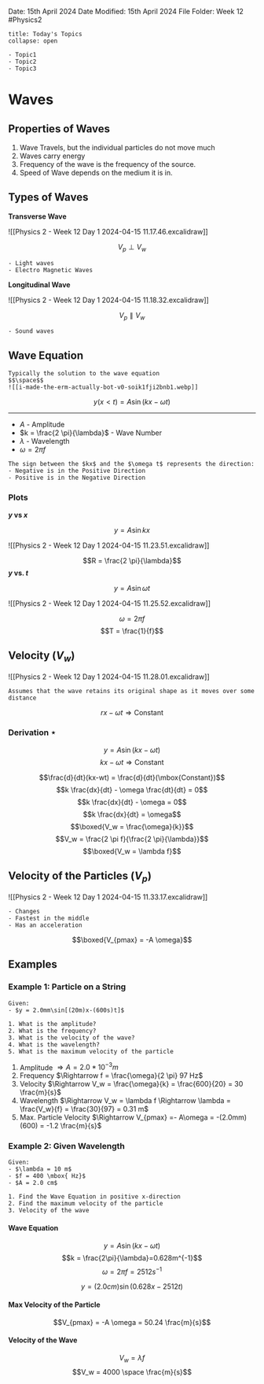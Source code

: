 Date: 15th April 2024
Date Modified: 15th April 2024
File Folder: Week 12
#Physics2

```ad-abstract
title: Today's Topics
collapse: open

- Topic1
- Topic2
- Topic3

```

# Waves

## Properties of Waves

1. Wave Travels, but the individual particles do not move much
2. Waves carry energy
3. Frequency of the wave is the frequency of the source.
4. Speed of Wave depends on the medium it is in.

## Types of Waves

**Transverse Wave**

![[Physics 2 - Week 12 Day 1 2024-04-15 11.17.46.excalidraw]]

$$V_p \perp V_w$$

```ad-example
- Light waves
- Electro Magnetic Waves
```

**Longitudinal Wave**

![[Physics 2 - Week 12 Day 1 2024-04-15 11.18.32.excalidraw]]

$$V_p \parallel V_w$$

```ad-example
- Sound waves
```

## Wave Equation

```ad-note
Typically the solution to the wave equation 
$$\space$$
![[i-made-the-erm-actually-bot-v0-soik1fji2bnb1.webp]]
```

$$y(x<t) = A \sin(kx - \omega t)$$

---
- $A$ - Amplitude
- $k = \frac{2 \pi}{\lambda}$ - Wave Number
- $\lambda$ - Wavelength
- $\omega = 2 \pi f$

```ad-note
The sign between the $kx$ and the $\omega t$ represents the direction:
- Negative is in the Positive Direction
- Positive is in the Negative Direction
```

### Plots

**$y$ vs $x$**

$$y = A \sin kx$$

![[Physics 2 - Week 12 Day 1 2024-04-15 11.23.51.excalidraw]]

$$R = \frac{2 \pi}{\lambda}$$
**$y$ vs. $t$**

$$y = A\sin \omega t$$

![[Physics 2 - Week 12 Day 1 2024-04-15 11.25.52.excalidraw]]

$$\omega = 2 \pi f$$
$$T = \frac{1}{f}$$

## Velocity ($V_w$)

![[Physics 2 - Week 12 Day 1 2024-04-15 11.28.01.excalidraw]]

```ad-warning
Assumes that the wave retains its original shape as it moves over some distance
```

$$rx - \omega t \Rightarrow \mbox{Constant}$$

### Derivation $\star$

$$y = A \sin (kx- \omega t)$$
$$kx-\omega t \Rightarrow \mbox{Constant}$$

$$\frac{d}{dt}(kx-wt) = \frac{d}{dt}(\mbox{Constant})$$
$$k \frac{dx}{dt} - \omega \frac{dt}{dt} = 0$$
$$k \frac{dx}{dt} - \omega = 0$$
$$k \frac{dx}{dt} = \omega$$
$$\boxed{V_w = \frac{\omega}{k}}$$
$$V_w = \frac{2 \pi f}{\frac{2 \pi}{\lambda}}$$
$$\boxed{V_w = \lambda f}$$
## Velocity of the Particles ($V_p$)

![[Physics 2 - Week 12 Day 1 2024-04-15 11.33.17.excalidraw]]

```ad-note
- Changes
- Fastest in the middle
- Has an acceleration
```

$$\boxed{V_{pmax} = -A \omega}$$

## Examples

### Example 1: Particle on a String

```ad-question
Given:
- $y = 2.0mm\sin[(20m)x-(600s)t]$

1. What is the amplitude?
2. What is the frequency?
3. What is the velocity of the wave?
4. What is the wavelength?
5. What is the maximum velocity of the particle
```

1. Amplitude $\Rightarrow A = 2.0*10^{-3} m$
2. Frequency $\Rightarrow f = \frac{\omega}{2 \pi} 97 Hz$
3. Velocity $\Rightarrow V_w = \frac{\omega}{k} = \frac{600}{20} = 30 \frac{m}{s}$
4. Wavelength $\Rightarrow V_w = \lambda f \Rightarrow \lambda = \frac{V_w}{f} = \frac{30}{97} = 0.31 m$
5. Max. Particle Velocity $\Rightarrow V_{pmax} =- A\omega = -(2.0mm)(600) = -1.2 \frac{m}{s}$

### Example 2: Given Wavelength

```ad-question
Given:
- $\lambda = 10 m$
- $f = 400 \mbox{ Hz}$
- $A = 2.0 cm$

1. Find the Wave Equation in positive x-direction
2. Find the maximum velocity of the particle
3. Velocity of the wave
```

#### Wave Equation

$$y = A \sin(kx-\omega t)$$
$$k = \frac{2\pi}{\lambda}=0.628m^{-1}$$
$$\omega = 2 \pi f = 2512 s^{-1}$$

$$y = (2.0 cm) \sin(0.628x - 2512 t)$$


#### Max Velocity of the Particle

$$V_{pmax} = -A \omega = 50.24 \frac{m}{s}$$

#### Velocity of the Wave

$$V_w = \lambda f$$
$$V_w = 4000 \space  \frac{m}{s}$$



